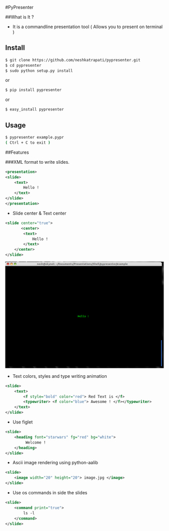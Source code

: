 #PyPresenter


##What is It ?

* It is a commandline presentation tool ( Allows you to present on terminal )

## Install

``` bash
$ git clone https://github.com/neshkatrapati/pypresenter.git
$ cd pypresenter
$ sudo python setup.py install
```
or
``` bash
$ pip install pypresenter
```
or
``` bash
$ easy_install pypresenter
```
	
## Usage
``` bash
$ pypresenter example.pypr
( Ctrl + C to exit )
```

##Features

###XML format to write slides. 

``` xml
<presentation>
<slide>
	<text>
		Hello !
	</text>
</slide>
</presentation>
```

* Slide center & Text center

``` xml
<slide center="true">
       <center>
		<text>
			Hello !
		</text>
	</center>
</slide>
```

![Screen 1](images/screen1.png)

* Text colors, styles and type writing animation
``` xml
<slide>
	<text>
		<f style="bold" color="red"> Red Text is </f>
		<typewriter> <f color="blue"> Awesome ! </f></typewriter>
	</text>
</slide>
```
* Use figlet 
``` xml
<slide>
	<heading font="starwars" fg="red" bg="white">
		 Welcome !
	</heading>
</slide>
```

* Ascii image rendering using python-aalib
``` xml
<slide>
	<image width="20" height="20"> image.jpg </image>
</slide>
```

* Use os commands in side the slides
``` xml
<slide>
	<command print="true">
		ls -l 
	</command>
</slide>
```
